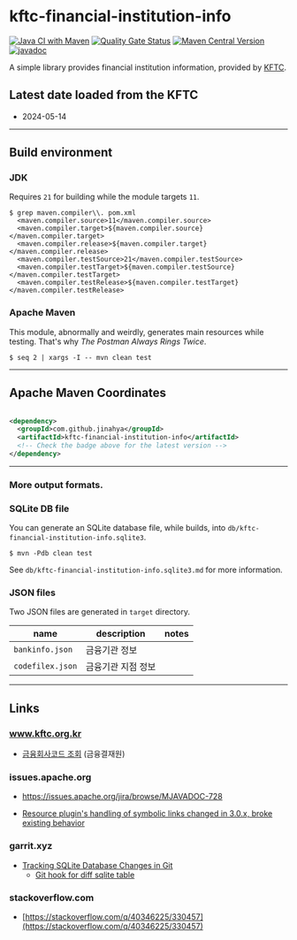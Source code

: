 # kftc-financial-institution-info

[![Java CI with Maven](https://github.com/jinahya/kftc-financial-institution-info/actions/workflows/maven.yml/badge.svg)](https://github.com/jinahya/kftc-financial-institution-info/actions/workflows/maven.yml)
[![Quality Gate Status](https://sonarcloud.io/api/project_badges/measure?project=jinahya_kftc-financial-institution-info&metric=alert_status)](https://sonarcloud.io/summary/new_code?id=jinahya_kftc-financial-institution-info)
[![Maven Central Version](https://img.shields.io/maven-central/v/com.github.jinahya/kftc-financial-institution-info)](https://search.maven.org/artifact/com.github.jinahya/kftc-financial-institution-info)
[![javadoc](https://javadoc.io/badge2/com.github.jinahya/kftc-financial-institution-info/javadoc.svg)](https://javadoc.io/doc/com.github.jinahya/kftc-financial-institution-info)

A simple library provides financial institution information, provided
by [KFTC](https://www.kftc.or.kr/kftc/data/EgovBankListMove.do).

## Latest date loaded from the KFTC

* 2024-05-14

---

## Build environment

### JDK

Requires `21` for building while the module targets `11`.

```text
$ grep maven.compiler\\. pom.xml
  <maven.compiler.source>11</maven.compiler.source>
  <maven.compiler.target>${maven.compiler.source}</maven.compiler.target>
  <maven.compiler.release>${maven.compiler.target}</maven.compiler.release>
  <maven.compiler.testSource>21</maven.compiler.testSource>
  <maven.compiler.testTarget>${maven.compiler.testSource}</maven.compiler.testTarget>
  <maven.compiler.testRelease>${maven.compiler.testTarget}</maven.compiler.testRelease>
```

### Apache Maven

This module, abnormally and weirdly, generates main resources while testing. That's why *The Postman Always Rings
Twice*.

```shell
$ seq 2 | xargs -I -- mvn clean test
```

---

## Apache Maven Coordinates

```xml

<dependency>
  <groupId>com.github.jinahya</groupId>
  <artifactId>kftc-financial-institution-info</artifactId>
  <!-- Check the badge above for the latest version -->
</dependency>
```

---

### More output formats.

### SQLite DB file

You can generate an SQLite database file, while builds, into `db/kftc-financial-institution-info.sqlite3`.

```shell
$ mvn -Pdb clean test
```

See `db/kftc-financial-institution-info.sqlite3.md` for more information.

### JSON files

Two JSON files are generated in `target` directory.

| name             | description | notes |
|------------------|-------------|-------|
| `bankinfo.json`  | 금융기관 정보     |       |
| `codefilex.json` | 금융기관 지점 정보  |       |

---

## Links

### www.kftc.org.kr

* [금융회사코드 조회](https://www.kftc.or.kr/kftc/data/EgovBankListMove.do) (금융결재원)

### issues.apache.org

* https://issues.apache.org/jira/browse/MJAVADOC-728

* [Resource plugin's handling of symbolic links changed in 3.0.x, broke existing behavior](https://issues.apache.org/jira/browse/MRESOURCES-237)

### garrit.xyz

* [Tracking SQLite Database Changes in Git](https://garrit.xyz/posts/2023-11-01-tracking-sqlite-database-changes-in-git)
    * [Git hook for diff sqlite table
      ](https://stackoverflow.com/a/21789167/330457)

### stackoverflow.com

* [https://stackoverflow.com/q/40346225/330457](https://stackoverflow.com/q/40346225/330457)
